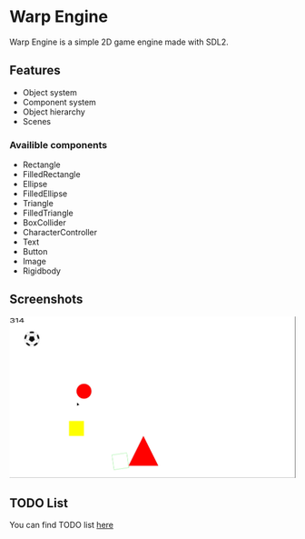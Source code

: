 # Warp Engine

Warp Engine is a simple 2D game engine made with SDL2.

## Features

- Object system
- Component system
- Object hierarchy
- Scenes

### Availible components

- Rectangle
- FilledRectangle
- Ellipse 
- FilledEllipse
- Triangle
- FilledTriangle
- BoxCollider
- CharacterController
- Text
- Button
- Image
- Rigidbody

## Screenshots

![Basic](Preview/Basic.png)

## TODO List

You can find TODO list [here](https://cloud.natesworks.com/index.php/s/4SMJ5zXxezTAy4R)
